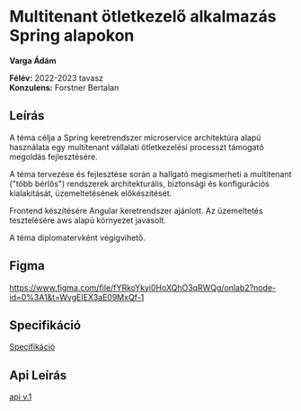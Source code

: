 # Multitenant ötletkezelő alkalmazás Spring alapokon

**Varga Ádám** <br>

**Félév:** 2022-2023 tavasz <br>
**Konzulens:** Forstner Bertalan

## Leírás

A téma célja a Spring keretrendszer microservice architektúra alapú használata egy multitenant vállalati ötletkezelési processzt támogató megoldás fejlesztésére.

A téma tervezése és fejlesztése során a hallgató megismerheti a multitenant ("több bérlős") rendszerek architekturális, biztonsági és konfigurációs kialakítását, üzemeltetésének előkészítését.

Frontend készítésére Angular keretrendszer ajánlott. Az üzemeltetés tesztelésére aws alapú környezet javasolt.

A téma diplomatervként végigvihető.

## Figma

https://www.figma.com/file/fYRkoYkyi0HoXQhO3qRWQg/onlab2?node-id=0%3A1&t=WvgEIEX3aE09MxQf-1

## Specifikáció

[Specifikáció](./documentation/specification.md)

## Api Leírás

[api v.1](./documentation/api.md)
